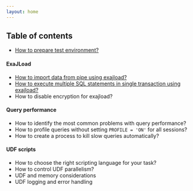 ```yaml
---
layout: home
---
```


## Table of contents

* [How to prepare test environment?](/2019/05/25/test-environment.html)

#### ExaJLoad

* [How to import data from pipe using exajload?](/2019/05/31/exajload-pipe.html)
* [How to execute multiple SQL statements in single transaction using exajload?](/2019/06/01/exajload-autocommit.html)
* How to disable encryption for exajload?

#### Query performance

* How to identify the most common problems with query performance?
* How to profile queries without setting `PROFILE = 'ON'` for all sessions?
* How to create a process to kill slow queries automatically?

#### UDF scripts

* <span tooltip="Coming soon!">How to choose the right scripting language for your task?</span>
* How to control UDF parallelism?
* UDF and memory considerations
* UDF logging and error handling
